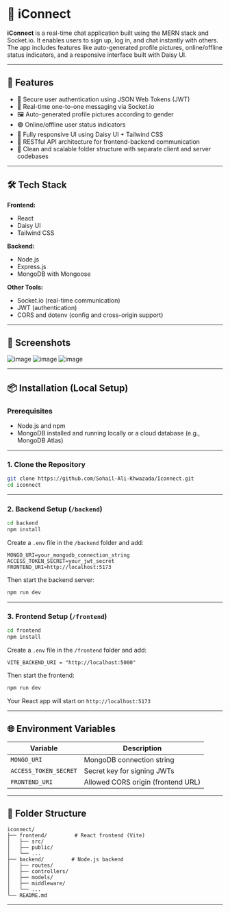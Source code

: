 # 💬 iConnect

**iConnect** is a real-time chat application built using the MERN stack and Socket.io. It enables users to sign up, log in, and chat instantly with others. The app includes features like auto-generated profile pictures, online/offline status indicators, and a responsive interface built with Daisy UI.

---

## 🚀 Features

- 🔐 Secure user authentication using JSON Web Tokens (JWT)
- 💬 Real-time one-to-one messaging via Socket.io
- 🖼️ Auto-generated profile pictures according to gender
- 🟢 Online/offline user status indicators
- 📱 Fully responsive UI using Daisy UI + Tailwind CSS
- 🔄 RESTful API architecture for frontend-backend communication
- 🧩 Clean and scalable folder structure with separate client and server codebases

---

## 🛠️ Tech Stack

**Frontend:**
- React
- Daisy UI
- Tailwind CSS

**Backend:**
- Node.js
- Express.js
- MongoDB with Mongoose

**Other Tools:**
- Socket.io (real-time communication)
- JWT (authentication)
- CORS and dotenv (config and cross-origin support)

---

## 📸 Screenshots

![image](https://github.com/user-attachments/assets/f898f263-58ca-497a-8c04-0ca68dbe3b1d)
![image](https://github.com/user-attachments/assets/a837d605-9b9c-4973-91a9-fc5a57b10762)
![image](https://github.com/user-attachments/assets/5e76f0bb-58b2-409c-8d18-f16c855c12be)




---

## 📦 Installation (Local Setup)

### Prerequisites

- Node.js and npm
- MongoDB installed and running locally or a cloud database (e.g., MongoDB Atlas)

---

### 1. Clone the Repository

```bash
git clone https://github.com/Sohail-Ali-Khwazada/Iconnect.git
cd iconnect
```

---

### 2. Backend Setup (`/backend`)

```bash
cd backend
npm install
```

Create a `.env` file in the `/backend` folder and add:

```
MONGO_URI=your_mongodb_connection_string
ACCESS_TOKEN_SECRET=your_jwt_secret
FRONTEND_URI=http://localhost:5173
```

Then start the backend server:

```bash
npm run dev
```

---

### 3. Frontend Setup (`/frontend`)

```bash
cd frontend
npm install
```

Create a `.env` file in the `/frontend` folder and add:

```
VITE_BACKEND_URI = "http://localhost:5000"
```

Then start the frontend:

```bash
npm run dev
```

Your React app will start on `http://localhost:5173`

---

## 🌐 Environment Variables

| Variable         | Description                          |
|------------------|--------------------------------------|
| `MONGO_URI`       | MongoDB connection string            |
| `ACCESS_TOKEN_SECRET`      | Secret key for signing JWTs          |
| `FRONTEND_URI`    | Allowed CORS origin (frontend URL)   |

---

## 📁 Folder Structure

```
iconnect/
├── frontend/         # React frontend (Vite)
│   ├── src/
│   ├── public/
│   └── ...
├── backend/         # Node.js backend
│   ├── routes/
│   ├── controllers/
│   ├── models/
│   ├── middleware/
│   └── ...
└── README.md
```

---
